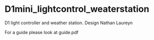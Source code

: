 # D1mini_lightcontrol_weaterstation
D1 light controller and weather station.
Design Nathan Laureyn

For a guide please look at guide.pdf
